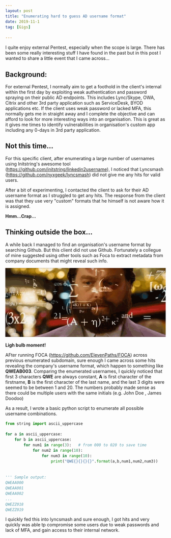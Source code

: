 ```yaml
---
layout: post
title: "Enumerating hard to guess AD username format"
date: 2019-11-1
tag: [Gigs]

---
```


I quite enjoy external Pentest, especially when the scope is large. There has been some really interesting stuff I have found in the past but in this post I wanted to share a little event that I came across...


## Background:
For external Pentest, I normally aim to get a foothold in the client's internal within the first day by exploiting weak authentication and password spraying on their public AD endpoints. This includes Lync/Skype, OWA, Citrix and other 3rd party application such as ServiceDesk, BYOD applications etc. If the client uses weak password or lacked MFA, this normally gets me in straight away and I complete the objective and can afford to look for more interesting ways into an organisation. This is great as it gives me times to identify vulnerabilities in organisation's custom app including any 0-days in 3rd party application.


## Not this time...
For this specific client, after enumerating a large number of usernames using Initstring's awesome tool (https://github.com/initstring/linkedin2username), I noticed that Lyncsmash (https://github.com/nyxgeek/lyncsmash) did not give me any hits for valid users.

After a bit of experimenting, I contacted the client to ask for their AD username format as I struggled to get any hits. The response from the client was that they use very "custom" formats that he himself is not aware how it is assigned. 

**Hmm...Crap...**


## Thinking outside the box...
A while back I managed to find an organisation's username format by searching Github. But this client did not use Github. Fortunately a collegue of mine suggested using other tools such as Foca to extract metadata from company documents that might reveal such info. 

![Light bulb moment](/assets/img/blog/lighbulb.gif)

**Ligh bulb moment!**

AFter running FOCA (https://github.com/ElevenPaths/FOCA) across previous enumerated subdomain, sure enough I came across some hits revealing the company's username format, which happen to something like **QWEAB003**. Comparing the enumerated usernames, I quickly noticed that first 3 characters **QWE** are always constant, **A** is first character of the firstname, **B** is the first character of the last name, and the last 3 digits were seemed to be between 1 and 20. The numbers probably made sense as there could be multiple users with the same initials (e.g. John Doe , James Doodoo)

As a result, I wrote a basic python script to enumerate all possible username combinations.

```python
from string import ascii_uppercase

for a in ascii_uppercase:
    for b in ascii_uppercase:
        for num1 in range(3):   # from 000 to 020 to save time
            for num2 in range(10):
            	for num3 in range(10):
                	print("QWE{}{}{}{}".format(a,b,num1,num2,num3))


''' Sample output:
QWEAA000 
QWEAA001 
QWEAA002
...
QWEZZ018
QWEZZ019
```

I quickly fed this into lyncsmash and sure enough, I got hits and very quickly was able tp compromise some users due to weak passwords and lack of MFA, and gain access to their internal network.









